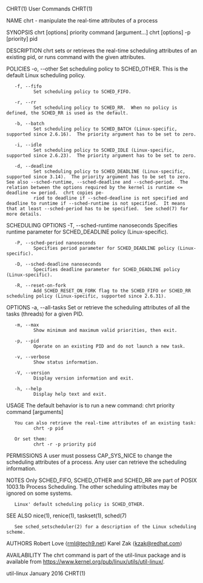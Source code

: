 CHRT(1)                                                                                                                                              User Commands                                                                                                                                              CHRT(1)

NAME
       chrt - manipulate the real-time attributes of a process

SYNOPSIS
       chrt [options] priority command [argument...]
       chrt [options] -p [priority] pid

DESCRIPTION
       chrt sets or retrieves the real-time scheduling attributes of an existing pid, or runs command with the given attributes.

POLICIES
       -o, --other
              Set scheduling policy to SCHED_OTHER.  This is the default Linux scheduling policy.

       -f, --fifo
              Set scheduling policy to SCHED_FIFO.

       -r, --rr
              Set scheduling policy to SCHED_RR.  When no policy is defined, the SCHED_RR is used as the default.

       -b, --batch
              Set scheduling policy to SCHED_BATCH (Linux-specific, supported since 2.6.16).  The priority argument has to be set to zero.

       -i, --idle
              Set scheduling policy to SCHED_IDLE (Linux-specific, supported since 2.6.23).  The priority argument has to be set to zero.

       -d, --deadline
              Set scheduling policy to SCHED_DEADLINE (Linux-specific, supported since 3.14).  The priority argument has to be set to zero.  See also --sched-runtime, --sched-deadline and --sched-period.  The relation between the options required by the kernel is runtime <= deadline <= period.  chrt copies pe‐
              riod to deadline if --sched-deadline is not specified and deadline to runtime if --sched-runtime is not specified.  It means that at least --sched-period has to be specified.  See sched(7) for more details.

SCHEDULING OPTIONS
       -T, --sched-runtime nanoseconds
              Specifies runtime parameter for SCHED_DEADLINE policy (Linux-specific).

       -P, --sched-period nanoseconds
              Specifies period parameter for SCHED_DEADLINE policy (Linux-specific).

       -D, --sched-deadline nanoseconds
              Specifies deadline parameter for SCHED_DEADLINE policy (Linux-specific).

       -R, --reset-on-fork
              Add SCHED_RESET_ON_FORK flag to the SCHED_FIFO or SCHED_RR scheduling policy (Linux-specific, supported since 2.6.31).

OPTIONS
       -a, --all-tasks
              Set or retrieve the scheduling attributes of all the tasks (threads) for a given PID.

       -m, --max
              Show minimum and maximum valid priorities, then exit.

       -p, --pid
              Operate on an existing PID and do not launch a new task.

       -v, --verbose
              Show status information.

       -V, --version
              Display version information and exit.

       -h, --help
              Display help text and exit.

USAGE
       The default behavior is to run a new command:
              chrt priority command [arguments]

       You can also retrieve the real-time attributes of an existing task:
              chrt -p pid

       Or set them:
              chrt -r -p priority pid

PERMISSIONS
       A user must possess CAP_SYS_NICE to change the scheduling attributes of a process.  Any user can retrieve the scheduling information.

NOTES
       Only SCHED_FIFO, SCHED_OTHER and SCHED_RR are part of POSIX 1003.1b Process Scheduling.  The other scheduling attributes may be ignored on some systems.

       Linux' default scheduling policy is SCHED_OTHER.

SEE ALSO
       nice(1), renice(1), taskset(1), sched(7)

       See sched_setscheduler(2) for a description of the Linux scheduling scheme.

AUTHORS
       Robert Love ⟨rml@tech9.net⟩
       Karel Zak ⟨kzak@redhat.com⟩

AVAILABILITY
       The chrt command is part of the util-linux package and is available from https://www.kernel.org/pub/linux/utils/util-linux/.

util-linux                                                                                                                                            January 2016                                                                                                                                              CHRT(1)
